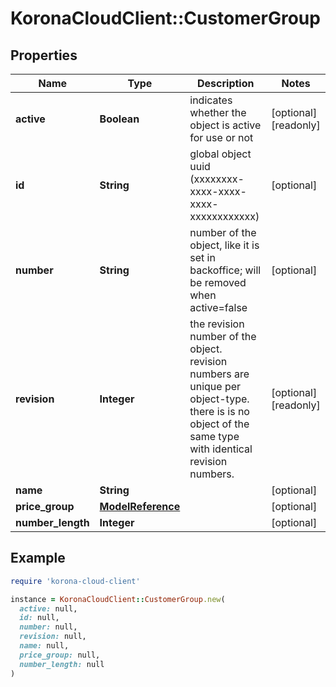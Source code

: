 # KoronaCloudClient::CustomerGroup

## Properties

| Name | Type | Description | Notes |
| ---- | ---- | ----------- | ----- |
| **active** | **Boolean** | indicates whether the object is active for use or not | [optional][readonly] |
| **id** | **String** | global object uuid (xxxxxxxx-xxxx-xxxx-xxxx-xxxxxxxxxxxx) | [optional] |
| **number** | **String** | number of the object, like it is set in backoffice; will be removed when active&#x3D;false | [optional] |
| **revision** | **Integer** | the revision number of the object. revision numbers are unique per object-type. there is is no object of the same type with identical revision numbers. | [optional][readonly] |
| **name** | **String** |  | [optional] |
| **price_group** | [**ModelReference**](ModelReference.md) |  | [optional] |
| **number_length** | **Integer** |  | [optional] |

## Example

```ruby
require 'korona-cloud-client'

instance = KoronaCloudClient::CustomerGroup.new(
  active: null,
  id: null,
  number: null,
  revision: null,
  name: null,
  price_group: null,
  number_length: null
)
```

